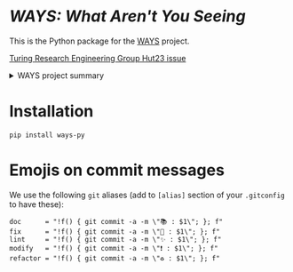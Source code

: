 # _WAYS: What Aren't You Seeing_

This is the Python package for the [WAYS](https://www.turing.ac.uk/research/research-projects/ways-what-arent-you-seeing) project.

[Turing Research Engineering Group Hut23 issue](https://github.com/alan-turing-institute/Hut23/issues/407)

<details>
  <summary>
    WAYS project summary
  </summary>
“As you can see in figure 1…” may well be the most frequently made claim in science. But unlike claims concerning data, statistics, models and algorithms, those relating to visualisations are rarely evaluated or verified. So how can data scientists understand visualisations’ effectiveness and expressiveness? What is the visualisation equivalent of q-q plots, R^2 and K-folds tests?

Designing effective visualisations goes far beyond selecting a graph, scales and a ‘pretty’ style. Effective visualisations must negotiate sensitivities and interactions between visual elements (e.g. encodings, coordinate systems, guides, annotations), data (e.g. characteristics, transformations, partitions), and the discriminator function, which in this case is the perceptual and cognitive systems of humans. Despite their criticality, these methodological and design considerations are rarely surfaced, limiting the value extracted from visualisations. What does figure 1 actually visualise?

The ‘What Aren’t You Seeing’ (WAYS) project addresses 1) what we aren’t seeing in visualisations by 2) revealing the relevant knowledge, theory and practices that we are not seeing at the site of visualisation production. Our final goal is the WAYS package/library in which the properties, outcomes and affordances of visualisation designs are depicted through visualisations; a concept we term ‘Precursor Visualisations’. WAYS then addresses the challenge of generating a productive interplay between everyday visualisation work and the epistemology, practice, communication techniques and evaluation methods that should inform visualisation design at source (Robinson). To achieve this, we propose three work packages (WP1-3).

WP1 – Each advance in the efficiency, speed and scale of data analytics has diminished the value of existing visualisation techniques. Our goal is to provide solutions that can scale to thousands of parameters. Using Precursor Visualisations, layouts options are generated by ‘pinning’ the display to focal parameters given the model structure. We will expand the BackFillz.R package to include optimisation and parameterisation training algorithms such as TensorFlow and MCMC, with functionality spanning both Python and R.

WP2 – Technical fieldwork and ‘show and tell’ rapid ethnographies7 will be conducted to inform WAYS. Based on an R package prototype – GRAPHO – that archives code histories alongside the images outputted to the graphics device, we will carry out detailed, remote user research (including pilots in the Bristol Data Study group and the Jane Golding Institute Visualisation Competition) to study: 1) generative and evaluative activities in everyday visualisation workflows 2) the representation of theory within software use, and 3) the affordances and fates of scientists’ ‘creative hacks’ and preparatory visualisations.

WP3 – The final WP will develop auto-generated Precursor Visualisations for a broad range of evaluative and generative tasks involving maps, networks and time series, and for issues including uncertainty, dimension reduction and missing data. By holding data constant across permutations of visual encodings and scales a Precursor can visualise the conditions that generate depiction ambiguities, visual artefacts or representational invariance, or that hide multiscale, composite patterns. Alternatively, data characteristics can be varied (e.g. subsampling, covariation, noise), whilst holding the design constant, to visualise which patterns, boundaries and features can be detected given the data and that design.

</details>

# Installation

`pip install ways-py`

# Emojis on commit messages

We use the following `git` aliases (add to `[alias]` section of your `.gitconfig` to have these):

```
doc      = "!f() { git commit -a -m \"📚 : $1\"; }; f"
fix      = "!f() { git commit -a -m \"🐛 : $1\"; }; f"
lint     = "!f() { git commit -a -m \"✨ : $1\"; }; f"
modify   = "!f() { git commit -a -m \"❗ : $1\"; }; f"
refactor = "!f() { git commit -a -m \"♻️ : $1\"; }; f"
```
